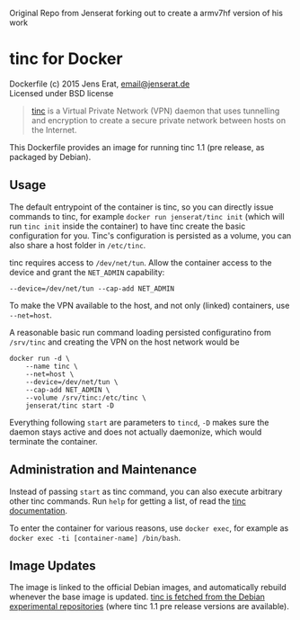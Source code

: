 Original Repo from Jenserat forking out to create a armv7hf version of his work

# tinc for Docker

Dockerfile (c) 2015 Jens Erat, email@jenserat.de  
Licensed under BSD license

> [tinc](http://www.tinc-vpn.org) is a Virtual Private Network (VPN) daemon that uses tunnelling and encryption to create a secure private network between hosts on the Internet.

This Dockerfile provides an image for running tinc 1.1 (pre release, as packaged by Debian).

## Usage

The default entrypoint of the container is tinc, so you can directly issue commands to tinc, for example `docker run jenserat/tinc init` (which will run `tinc init` inside the container) to have tinc create the basic configuration for you. Tinc's configuration is persisted as a volume, you can also share a host folder in `/etc/tinc`.

tinc requires access to `/dev/net/tun`. Allow the container access to the device and grant the `NET_ADMIN` capability:

    --device=/dev/net/tun --cap-add NET_ADMIN

To make the VPN available to the host, and not only (linked) containers, use `--net=host`.

A reasonable basic run command loading persisted configuratino from `/srv/tinc` and creating the VPN on the host network would be

    docker run -d \
        --name tinc \
        --net=host \
        --device=/dev/net/tun \
        --cap-add NET_ADMIN \
        --volume /srv/tinc:/etc/tinc \
        jenserat/tinc start -D

Everything following `start` are parameters to `tincd`, `-D` makes sure the daemon stays active and does not actually daemonize, which would terminate the container.

## Administration and Maintenance

Instead of passing `start` as tinc command, you can also execute arbitrary other tinc commands. Run `help` for getting a list, of read the [tinc documentation](http://www.tinc-vpn.org/documentation-1.1/).

To enter the container for various reasons, use `docker exec`, for example as `docker exec -ti [container-name] /bin/bash`.

## Image Updates

The image is linked to the official Debian images, and automatically rebuild whenever the base image is updated. [tinc is fetched from the Debian experimental repositories](https://packages.debian.org/experimental/tinc) (where tinc 1.1 pre release versions are available).
